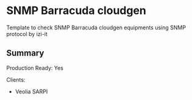 # SNMP Barracuda cloudgen
Template to check SNMP Barracuda cloudgen equipments using SNMP protocol by izi-it
## Summary

Production Ready: Yes

Clients:
- Veolia SARPI

